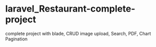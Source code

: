 # laravel_Restaurant-complete-project
complete project with blade, CRUD image upload, Search, PDF, Chart Pagination 

